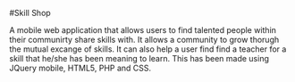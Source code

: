 #Skill Shop

A mobile web application that allows users to find talented people within their communirty share skills with. It allows a community to grow thorugh the mutual excange of skills. It can also help a user find find a teacher for a skill that he/she has been meaning to learn. This has been made using JQuery mobile, HTML5, PHP and CSS. 